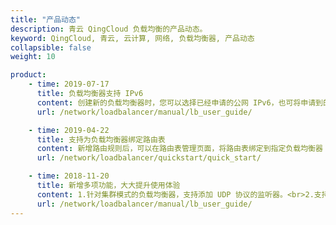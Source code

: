 ```yaml
---
title: "产品动态"
description: 青云 QingCloud 负载均衡的产品动态。
keyword: QingCloud, 青云, 云计算, 网络, 负载均衡器, 产品动态
collapsible: false
weight: 10

product:
    - time: 2019-07-17
      title: 负载均衡器支持 IPv6
      content: 创建新的负载均衡器时，您可以选择已经申请的公网 IPv6，也可将申请到的 IPv6 公网 IP 绑定到负载均衡器上。
      url: /network/loadbalancer/manual/lb_user_guide/

    - time: 2019-04-22
      title: 支持为负载均衡器绑定路由表
      content: 新增路由规则后，可以在路由表管理页面，将路由表绑定到指定负载均衡器；也可以在负载均衡器列表或详情页面，为负载均衡器绑定路由表。
      url: /network/loadbalancer/quickstart/quick_start/

    - time: 2018-11-20
      title: 新增多项功能，大大提升使用体验
      content: 1.针对集群模式的负载均衡器，支持添加 UDP 协议的监听器。<br>2.支持 SNI 协议，可绑定多个服务器证书。<br>3.新增负载均衡器配置备份及回滚功能。<br>4.负载均衡器转发策略增加优先级控制。<br>5.负载均衡器列表及监听器后端主机支持 IP 搜索功能。<br>6.支持低延时和高吞吐集群模式、支持加密和超时等多类选项。<br>7.负载均衡器集群支持创建在私有网络中。
      url: /network/loadbalancer/manual/lb_user_guide/
---
```

